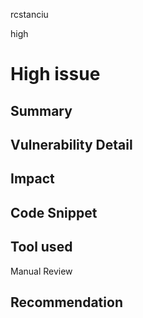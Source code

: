 rcstanciu

high

# High issue

## Summary

## Vulnerability Detail

## Impact

## Code Snippet

## Tool used

Manual Review

## Recommendation
